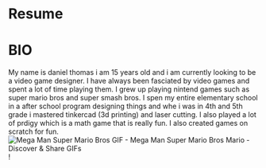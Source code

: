 # Resume
# BIO
My name is daniel thomas i am 15 years old and i am currently looking to be a video game designer. I have always been fasciated by video games and spent a lot of time playing them. I grew up playing nintend games such as super mario bros and super smash bros. I spen my entire elementary school in a after school program designing things and whe i was in 4th and 5th grade i mastered tinkercad (3d printing) and laser cutting. I also played a lot of prdigy which is a math game that is really fun. I also created games on scratch for fun.
<img src="https://c.tenor.com/b-J_ym3ytlYAAAAd/mega-man-super-mario-bros.gif" alt="Mega Man Super Mario Bros GIF - Mega Man Super Mario Bros Mario - Discover  &amp; Share GIFs"/>!
